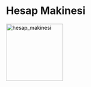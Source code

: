 # Hesap Makinesi
<img width="156" alt="hesap_makinesi" src="https://github.com/cagla286/Hesap-Makinesi/assets/57436635/cb1cefb1-e65b-4689-a404-12bb0431d318">
